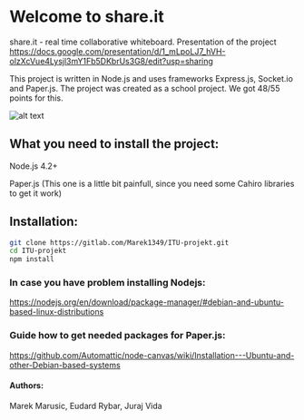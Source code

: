Welcome to share.it
==================
share.it - real time collaborative whiteboard.
Presentation of the project https://docs.google.com/presentation/d/1_mLpoLJ7_hVH-olzXcVue4Lysjl3mY1Fb5DKbrUs3G8/edit?usp=sharing

This project is written in Node.js and uses frameworks Express.js, Socket.io and Paper.js.
The project was created as a school project. We got 48/55 points for this.

![alt text]( "Image1")


What you need to install the project:
-------------------
Node.js 4.2+

Paper.js (This one is a little bit painfull, since you need some Cahiro libraries to get it work)

Installation:
-------------------
```bash
git clone https://gitlab.com/Marek1349/ITU-projekt.git
cd ITU-projekt
npm install
```

### In case you have problem installing Nodejs:
https://nodejs.org/en/download/package-manager/#debian-and-ubuntu-based-linux-distributions

### Guide how to get needed packages for Paper.js:
https://github.com/Automattic/node-canvas/wiki/Installation---Ubuntu-and-other-Debian-based-systems

#### Authors:
Marek Marusic, Eudard Rybar, Juraj Vida